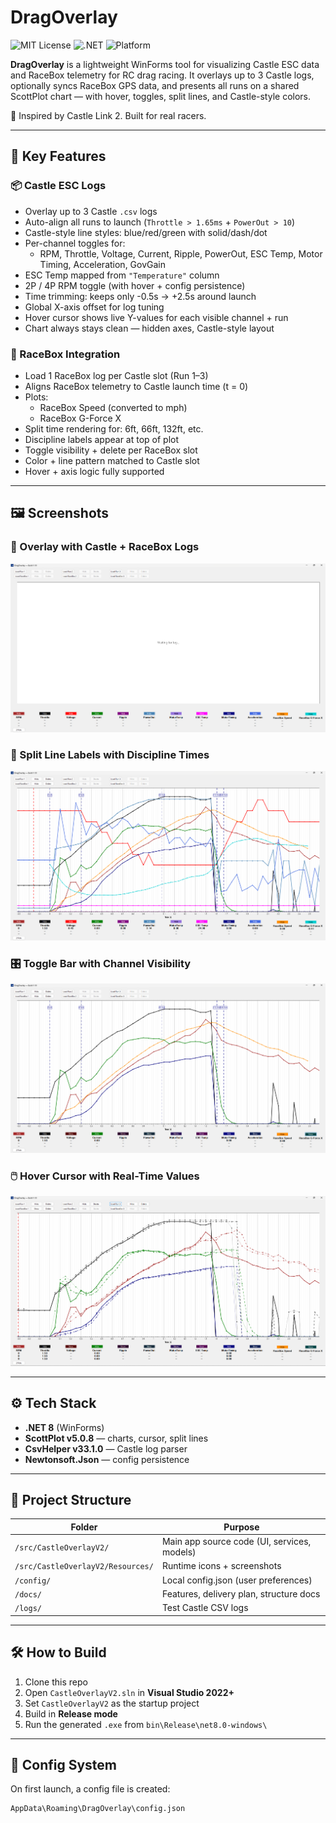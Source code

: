 # DragOverlay

![MIT License](https://img.shields.io/badge/license-MIT-green)
![.NET](https://img.shields.io/badge/.NET-8.0-blue)
![Platform](https://img.shields.io/badge/platform-Windows-lightgrey)

**DragOverlay** is a lightweight WinForms tool for visualizing Castle ESC data and RaceBox telemetry for RC drag racing. It overlays up to 3 Castle logs, optionally syncs RaceBox GPS data, and presents all runs on a shared ScottPlot chart — with hover, toggles, split lines, and Castle-style colors.

🎯 Inspired by Castle Link 2. Built for real racers.

---

## 🚀 Key Features

### 📦 Castle ESC Logs
- Overlay up to 3 Castle `.csv` logs
- Auto-align all runs to launch (`Throttle > 1.65ms` + `PowerOut > 10`)
- Castle-style line styles: blue/red/green with solid/dash/dot
- Per-channel toggles for:
  - RPM, Throttle, Voltage, Current, Ripple, PowerOut, ESC Temp, Motor Timing, Acceleration, GovGain
- ESC Temp mapped from `"Temperature"` column
- 2P / 4P RPM toggle (with hover + config persistence)
- Time trimming: keeps only -0.5s → +2.5s around launch
- Global X-axis offset for log tuning
- Hover cursor shows live Y-values for each visible channel + run
- Chart always stays clean — hidden axes, Castle-style layout

### 📍 RaceBox Integration
- Load 1 RaceBox log per Castle slot (Run 1–3)
- Aligns RaceBox telemetry to Castle launch time (t = 0)
- Plots:
  - RaceBox Speed (converted to mph)
  - RaceBox G-Force X
- Split time rendering for: 6ft, 66ft, 132ft, etc.
- Discipline labels appear at top of plot
- Toggle visibility + delete per RaceBox slot
- Color + line pattern matched to Castle slot
- Hover + axis logic fully supported

---

## 🖼 Screenshots

### 🏁 Overlay with Castle + RaceBox Logs
![Overlay View](src/CastleOverlayV2/Resources/main-ui-v1.10_1.png)

### 📍 Split Line Labels with Discipline Times
![Split Labels](src/CastleOverlayV2/Resources/main-ui-v1.10_2.png)

### 🎛️ Toggle Bar with Channel Visibility
![Toggle Panel](src/CastleOverlayV2/Resources/main-ui-v1.10_3.png)

### 🖱️ Hover Cursor with Real-Time Values
![Hover Cursor](src/CastleOverlayV2/Resources/main-ui-v1.10_4.png)

---

## ⚙️ Tech Stack

- **.NET 8** (WinForms)
- **ScottPlot v5.0.8** — charts, cursor, split lines
- **CsvHelper v33.1.0** — Castle log parser
- **Newtonsoft.Json** — config persistence

---

## 📁 Project Structure

| Folder                         | Purpose                                    |
|-------------------------------|--------------------------------------------|
| `/src/CastleOverlayV2/`       | Main app source code (UI, services, models)|
| `/src/CastleOverlayV2/Resources/` | Runtime icons + screenshots           |
| `/config/`                    | Local config.json (user preferences)       |
| `/docs/`                      | Features, delivery plan, structure docs    |
| `/logs/`                      | Test Castle CSV logs                       |

---

## 🛠️ How to Build

1. Clone this repo
2. Open `CastleOverlayV2.sln` in **Visual Studio 2022+**
3. Set `CastleOverlayV2` as the startup project
4. Build in **Release mode**
5. Run the generated `.exe` from `bin\Release\net8.0-windows\`

---

## 💾 Config System

On first launch, a config file is created:

```plaintext
AppData\Roaming\DragOverlay\config.json
